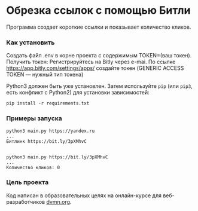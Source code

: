# Обрезка ссылок с помощью Битли

Программа создает короткие ссылки и показывает количество кликов.

### Как установить

Создать файл .env в корне проекта с содержимым TOKEN=(ваш токен).
Получить токен: Регистрируйтесь на Bitly через e-mai. 
По ссылке https://app.bitly.com/settings/apps/   создайте токен (GENERIC ACCESS TOKEN — нужный тип токена)


Python3 должен быть уже установлен. 
Затем используйте `pip` (или `pip3`, есть конфликт с Python2) для установки зависимостей:
```
pip install -r requirements.txt
```

### Примеры запуска
```
python3 main.py https://yandex.ru
...
Битлинк https://bit.ly/3pXMhvC


python3 main.py https://bit.ly/3pXMhvC
...
Количество кликов: 0
```

### Цель проекта

Код написан в образовательных целях на онлайн-курсе для веб-разработчиков [dvmn.org](https://dvmn.org/).
